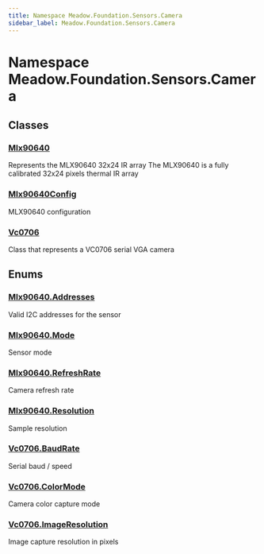 ```yaml
---
title: Namespace Meadow.Foundation.Sensors.Camera
sidebar_label: Meadow.Foundation.Sensors.Camera
---
```

# Namespace Meadow.Foundation.Sensors.Camera
## Classes
### [Mlx90640](../Meadow.Foundation.Sensors.Camera/Mlx90640)
Represents the MLX90640 32x24 IR array
The MLX90640 is a fully calibrated 32x24 pixels thermal IR array
### [Mlx90640Config](../Meadow.Foundation.Sensors.Camera/Mlx90640Config)
MLX90640 configuration
### [Vc0706](../Meadow.Foundation.Sensors.Camera/Vc0706)
Class that represents a VC0706 serial VGA camera
## Enums
### [Mlx90640.Addresses](../Meadow.Foundation.Sensors.Camera/Mlx90640.Addresses)
Valid I2C addresses for the sensor
### [Mlx90640.Mode](../Meadow.Foundation.Sensors.Camera/Mlx90640.Mode)
Sensor mode
### [Mlx90640.RefreshRate](../Meadow.Foundation.Sensors.Camera/Mlx90640.RefreshRate)
Camera refresh rate
### [Mlx90640.Resolution](../Meadow.Foundation.Sensors.Camera/Mlx90640.Resolution)
Sample resolution
### [Vc0706.BaudRate](../Meadow.Foundation.Sensors.Camera/Vc0706.BaudRate)
Serial baud / speed
### [Vc0706.ColorMode](../Meadow.Foundation.Sensors.Camera/Vc0706.ColorMode)
Camera color capture mode
### [Vc0706.ImageResolution](../Meadow.Foundation.Sensors.Camera/Vc0706.ImageResolution)
Image capture resolution in pixels
